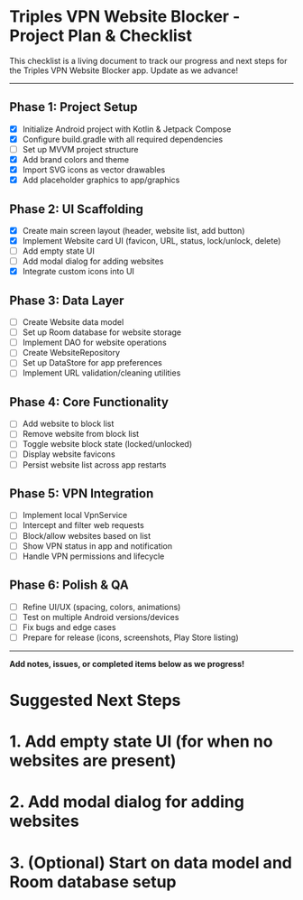 # Triples VPN Website Blocker - Project Plan & Checklist

This checklist is a living document to track our progress and next steps for the Triples VPN Website Blocker app. Update as we advance!

---

## Phase 1: Project Setup
- [x] Initialize Android project with Kotlin & Jetpack Compose
- [x] Configure build.gradle with all required dependencies
- [ ] Set up MVVM project structure
- [x] Add brand colors and theme
- [x] Import SVG icons as vector drawables
- [x] Add placeholder graphics to app/graphics

## Phase 2: UI Scaffolding
- [x] Create main screen layout (header, website list, add button)
- [x] Implement Website card UI (favicon, URL, status, lock/unlock, delete)
- [ ] Add empty state UI
- [ ] Add modal dialog for adding websites
- [x] Integrate custom icons into UI

## Phase 3: Data Layer
- [ ] Create Website data model
- [ ] Set up Room database for website storage
- [ ] Implement DAO for website operations
- [ ] Create WebsiteRepository
- [ ] Set up DataStore for app preferences
- [ ] Implement URL validation/cleaning utilities

## Phase 4: Core Functionality
- [ ] Add website to block list
- [ ] Remove website from block list
- [ ] Toggle website block state (locked/unlocked)
- [ ] Display website favicons
- [ ] Persist website list across app restarts

## Phase 5: VPN Integration
- [ ] Implement local VpnService
- [ ] Intercept and filter web requests
- [ ] Block/allow websites based on list
- [ ] Show VPN status in app and notification
- [ ] Handle VPN permissions and lifecycle

## Phase 6: Polish & QA
- [ ] Refine UI/UX (spacing, colors, animations)
- [ ] Test on multiple Android versions/devices
- [ ] Fix bugs and edge cases
- [ ] Prepare for release (icons, screenshots, Play Store listing)

---

**Add notes, issues, or completed items below as we progress!**

# Suggested Next Steps
# 1. Add empty state UI (for when no websites are present)
# 2. Add modal dialog for adding websites
# 3. (Optional) Start on data model and Room database setup 